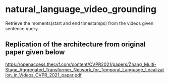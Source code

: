 # natural_language_video_grounding
Retrieve the moments(start and end timestamps) from the videos given sentence query.

## Replication of the architecture from original paper given below
https://openaccess.thecvf.com/content/CVPR2021/papers/Zhang_Multi-Stage_Aggregated_Transformer_Network_for_Temporal_Language_Localization_in_Videos_CVPR_2021_paper.pdf
